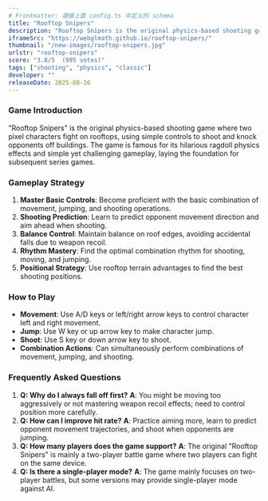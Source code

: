 ```yaml
---
# Frontmatter: 遵循上面 config.ts 中定义的 schema
title: "Rooftop Snipers"
description: "Rooftop Snipers is the original physics-based shooting game where two pixel characters fight on rooftops, using simple controls to shoot and knock opponents off buildings with hilarious ragdoll physics."
iframeSrc: "https://webglmath.github.io/rooftop-snipers/"
thumbnail: "/new-images/rooftop-snipers.jpg"
urlstr: "rooftop-snipers"
score: "3.8/5  (995 votes)"
tags: ["shooting", "physics", "classic"]
developer: ""
releaseDate: 2025-08-16
---
```




### Game Introduction

"Rooftop Snipers" is the original physics-based shooting game where two pixel characters fight on rooftops, using simple controls to shoot and knock opponents off buildings. The game is famous for its hilarious ragdoll physics effects and simple yet challenging gameplay, laying the foundation for subsequent series games.

### Gameplay Strategy

1.  **Master Basic Controls**: Become proficient with the basic combination of movement, jumping, and shooting operations.
2.  **Shooting Prediction**: Learn to predict opponent movement direction and aim ahead when shooting.
3.  **Balance Control**: Maintain balance on roof edges, avoiding accidental falls due to weapon recoil.
4.  **Rhythm Mastery**: Find the optimal combination rhythm for shooting, moving, and jumping.
5.  **Positional Strategy**: Use rooftop terrain advantages to find the best shooting positions.

### How to Play

*   **Movement**: Use A/D keys or left/right arrow keys to control character left and right movement.
*   **Jump**: Use W key or up arrow key to make character jump.
*   **Shoot**: Use S key or down arrow key to shoot.
*   **Combination Actions**: Can simultaneously perform combinations of movement, jumping, and shooting.

### Frequently Asked Questions

1.  **Q: Why do I always fall off first?**
    **A**: You might be moving too aggressively or not mastering weapon recoil effects; need to control position more carefully.
2.  **Q: How can I improve hit rate?**
    **A**: Practice aiming more, learn to predict opponent movement trajectories, and shoot when opponents are jumping.
3.  **Q: How many players does the game support?**
    **A**: The original "Rooftop Snipers" is mainly a two-player battle game where two players can fight on the same device.
4.  **Q: Is there a single-player mode?**
    **A**: The game mainly focuses on two-player battles, but some versions may provide single-player mode against AI.